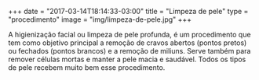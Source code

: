 +++
date = "2017-03-14T18:14:33-03:00"
title = "Limpeza de pele"
type = "procedimento"
image = "img/limpeza-de-pele.jpg"
+++

A higienização facial ou limpeza de pele profunda, é um procedimento que tem como objetivo principal a remoção de cravos abertos (pontos pretos) ou fechados (pontos brancos) e a remoção de miliuns. Serve também para remover células mortas e manter a pele macia e saudável. Todos os tipos de pele recebem muito bem esse procedimento.
